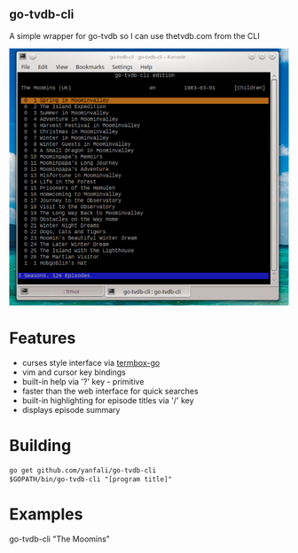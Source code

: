 go-tvdb-cli
-----------

A simple wrapper for go-tvdb so I can use thetvdb.com from the CLI

![screenshot](https://github.com/yanfali/go-tvdb-cli/raw/master/screenshot.png)

Features
========

 - curses style interface via [termbox-go](https://github.com/nsf/termbox-go)
 - vim and cursor key bindings
 - built-in help via '?' key - primitive
 - faster than the web interface for quick searches
 - built-in highlighting for episode titles via '/' key
 - displays episode summary

Building
========

    go get github.com/yanfali/go-tvdb-cli
    $GOPATH/bin/go-tvdb-cli "[program title]"

Examples
========

go-tvdb-cli "The Moomins"
